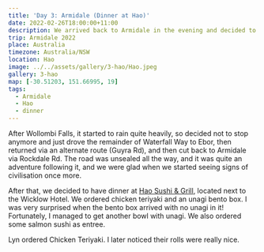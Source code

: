 ```yaml
---
title: 'Day 3: Armidale (Dinner at Hao)'
date: 2022-02-26T18:00:00+11:00
description: We arrived back to Armidale in the evening and decided to have dinner at a Japanese restaurant.
trip: Armidale 2022
place: Australia
timezone: Australia/NSW
location: Hao
image: ../../assets/gallery/3-hao/Hao.jpeg
gallery: 3-hao
map: [-30.51203, 151.66995, 19]
tags:
  - Armidale
  - Hao
  - dinner
---
```


After Wollombi Falls, it started to rain quite heavily, so decided not to stop anymore and just drove the remainder of Waterfall Way to Ebor, then returned via an alternate route (Guyra Rd), and then cut back to Armidale via Rockdale Rd. The road was unsealed all the way, and it was quite an adventure following it, and we were glad when we started seeing signs of civilisation once more.

After that, we decided to have dinner at [Hao Sushi & Grill](https://www.haosushiandgrill.com/), located next to the Wicklow Hotel. We ordered chicken teriyaki and an unagi bento box. I was very surprised when the bento box arrived with no unagi in it! Fortunately, I managed to get another bowl with unagi. We also ordered some salmon sushi as entree.

Lyn ordered Chicken Teriyaki. I later noticed their rolls were really nice.
